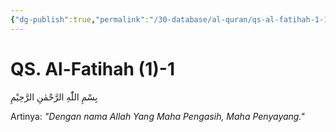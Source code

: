 ```yaml
---
{"dg-publish":true,"permalink":"/30-database/al-quran/qs-al-fatihah-1-1/"}
---
```



# QS. Al-Fatihah (1)-1
بِسْمِ اللّٰهِ الرَّحْمٰنِ الرَّحِيْمِ

Artinya: *"Dengan nama Allah Yang Maha Pengasih, Maha Penyayang."*
